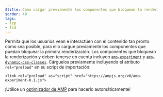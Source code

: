 ```yaml
---
$title: Cómo cargar previamente los componentes que bloquean la renderización
$order: 40
tags:
- lcp
- fid
---
```


Permita que los usuarios vean e interactúen con el contenido tan pronto como sea posible, para ello cargue previamente los componentes que puedan bloquear la primera renderización. Los componentes que bloquean la renderización y deben tenerse en cuenta incluyen [`amp-experiment`](https://amp.dev/documentation/components/amp-experiment/?format=websites) y [`amp-dynamic-css-classes`](https://amp.dev/documentation/components/amp-dynamic-css-classes/). Cárguelos previamente incluyendo el atributo `rel="preload"` en su script de importación:

```
<link rel="preload" as="script" href="https://ampjs.org/v0/amp-experiment-0.1.js">
```

¡Utilice un [optimizador de AMP](https://amp.dev/documentation/guides-and-tutorials/optimize-and-measure/amp-optimizer-guide/) para hacerlo automáticamente!
